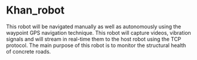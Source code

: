 # Khan_robot
This robot will be navigated manually as well as autonomously using the waypoint GPS navigation technique. This robot will capture videos, vibration signals and will stream in real-time them to the host robot
using the TCP protocol. The main purpose of this robot is to monitor the structural health of concrete roads. 

